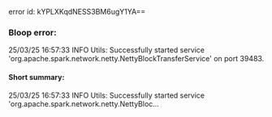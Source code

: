 error id: kYPLXKqdNESS3BM6ugY1YA==
### Bloop error:

25/03/25 16:57:33 INFO Utils: Successfully started service 'org.apache.spark.network.netty.NettyBlockTransferService' on port 39483.
#### Short summary: 

25/03/25 16:57:33 INFO Utils: Successfully started service 'org.apache.spark.network.netty.NettyBloc...